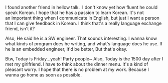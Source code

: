 I found another friend in hellow talk. 
I don't know yet how fluent he could speak Korean. I hope that he has a passion to learn Korean. It's not an important thing when I communicate in English, but just I want a person that I can give feedback in Korean. I think that's a really language exchange friend, isn't it?

Also, He said he is a SW engineer. That sounds interesting. I wanna know what kinds of program does he writing, and what's language does he use. If he is an embedded engineer, It'd be better, But that's okay. 

Btw, Today is Friday...yeah! Party people~
Also, Today is the 1500 day after I met my girlfriend. I have to think about the dinner menu. It's a kind of pleasant worry. I hope that there is no problem at my work. Because I wanna go home as soon as possible.
